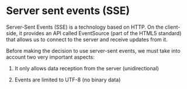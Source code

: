 # Server sent events (SSE)

Server-Sent Events (SSE) is a technology based on HTTP. On the client-side, it provides an API called EventSource (part of the HTML5 standard) that allows us to connect to the server and receive updates from it.

Before making the decision to use server-sent events, we must take into account two very important aspects:

1. It only allows data reception from the server (unidirectional)

2. Events are limited to UTF-8 (no binary data)
